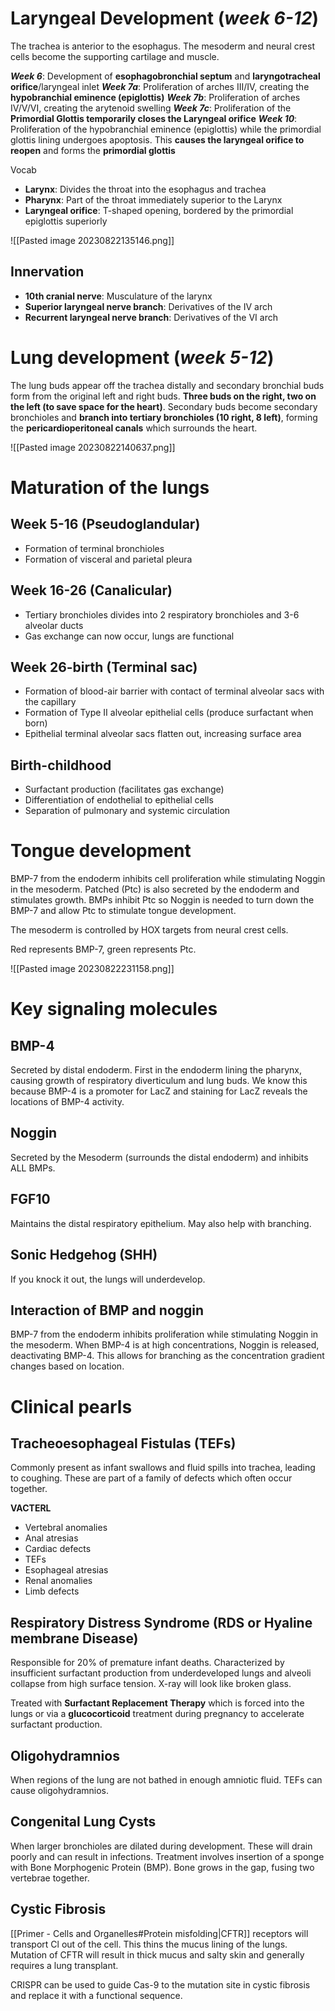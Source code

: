 # Laryngeal Development (***week 6-12***)
The trachea is anterior to the esophagus. The mesoderm and neural crest cells become the supporting cartilage and muscle.

***Week 6***: Development of **esophagobronchial septum** and **laryngotracheal orifice**/laryngeal inlet
***Week 7a***: Proliferation of arches III/IV, creating the **hypobranchial eminence (epiglottis)**
***Week 7b***: Proliferation of arches IV/V/VI, creating the arytenoid swelling
***Week 7c***: Proliferation of the **Primordial Glottis temporarily closes the Laryngeal orifice**
***Week 10***: Proliferation of the hypobranchial eminence (epiglottis) while the primordial glottis lining undergoes apoptosis. This **causes the laryngeal orifice to reopen** and forms the **primordial glottis**

Vocab
- **Larynx**: Divides the throat into the esophagus and trachea
- **Pharynx**: Part of the throat immediately superior to the Larynx
- **Laryngeal orifice**: T-shaped opening, bordered by the primordial epiglottis superiorly

![[Pasted image 20230822135146.png]]
## Innervation
- **10th cranial nerve**: Musculature of the larynx
- **Superior laryngeal nerve branch**: Derivatives of the IV arch
- **Recurrent laryngeal nerve branch**: Derivatives of the VI arch
# Lung development (***week 5-12***)
The lung buds appear off the trachea distally and secondary bronchial buds form from the original left and right buds. **Three buds on the right, two on the left (to save space for the heart)**. Secondary buds become secondary bronchioles and **branch into tertiary bronchioles (10 right, 8 left)**, forming the **pericardioperitoneal canals** which surrounds the heart.

![[Pasted image 20230822140637.png]]

# Maturation of the lungs
## Week 5-16 (Pseudoglandular)
- Formation of terminal bronchioles
- Formation of visceral and parietal pleura
## Week 16-26 (Canalicular)
- Tertiary bronchioles divides into 2 respiratory bronchioles and 3-6 alveolar ducts
- Gas exchange can now occur, lungs are functional
## Week 26-birth (Terminal sac)
- Formation of blood-air barrier with contact of terminal alveolar sacs with the capillary
- Formation of Type II alveolar epithelial cells (produce surfactant when born)
- Epithelial terminal alveolar sacs flatten out, increasing surface area
## Birth-childhood
- Surfactant production (facilitates gas exchange)
- Differentiation of endothelial to epithelial cells
- Separation of pulmonary and systemic circulation
# Tongue development
BMP-7 from the endoderm inhibits cell proliferation while stimulating Noggin in the mesoderm. Patched (Ptc) is also secreted by the endoderm and stimulates growth. BMPs inhibit Ptc so Noggin is needed to turn down the BMP-7 and allow Ptc to stimulate tongue development.

The mesoderm is controlled by HOX targets from neural crest cells. 

Red represents BMP-7, green represents Ptc.

![[Pasted image 20230822231158.png]]
# Key signaling molecules
## BMP-4
Secreted by distal endoderm. First in the endoderm lining the pharynx, causing growth of respiratory diverticulum and lung buds. We know this because BMP-4 is a promoter for LacZ and staining for LacZ reveals the locations of BMP-4 activity.
## Noggin
Secreted by the Mesoderm (surrounds the distal endoderm) and inhibits ALL BMPs.
## FGF10
Maintains the distal respiratory epithelium. May also help with branching.
## Sonic Hedgehog (SHH)
If you knock it out, the lungs will underdevelop.
## Interaction of BMP and noggin
BMP-7 from the endoderm inhibits proliferation while stimulating Noggin in the mesoderm. When BMP-4 is at high concentrations, Noggin is released, deactivating BMP-4. This allows for branching as the concentration gradient changes based on location.
# Clinical pearls
## Tracheoesophageal Fistulas (TEFs)
Commonly present as infant swallows and fluid spills into trachea, leading to coughing. These are part of a family of defects which often occur together.

**VACTERL**
- Vertebral anomalies
- Anal atresias
- Cardiac defects
- TEFs
- Esophageal atresias
- Renal anomalies
- Limb defects
## Respiratory Distress Syndrome (RDS or Hyaline membrane Disease)
Responsible for 20% of premature infant deaths. Characterized by insufficient surfactant production from underdeveloped lungs and alveoli collapse from high surface tension. X-ray will look like broken glass.

Treated with **Surfactant Replacement Therapy** which is forced into the lungs or via a **glucocorticoid** treatment during pregnancy to accelerate surfactant production.
## Oligohydramnios
When regions of the lung are not bathed in enough amniotic fluid. TEFs can cause oligohydramnios.
## Congenital Lung Cysts
When larger bronchioles are dilated during development. These will drain poorly and can result in infections. Treatment involves insertion of a sponge with Bone Morphogenic Protein (BMP). Bone grows in the gap, fusing two vertebrae together.
## Cystic Fibrosis
[[Primer - Cells and Organelles#Protein misfolding|CFTR]] receptors will transport Cl out of the cell. This thins the mucus lining of the lungs. Mutation of CFTR will result in thick mucus and salty skin and generally requires a lung transplant.

CRISPR can be used to guide Cas-9 to the mutation site in cystic fibrosis and replace it with a functional sequence.